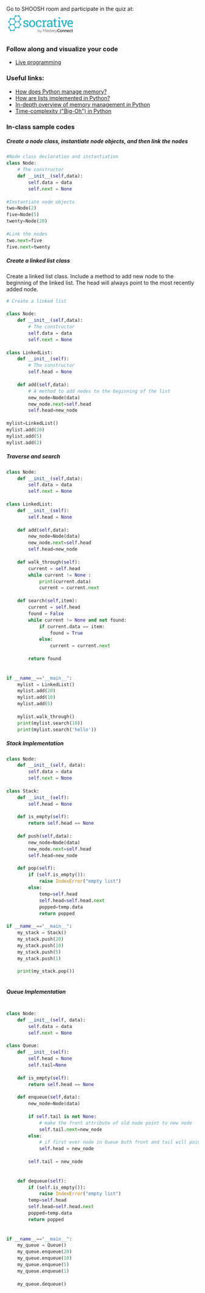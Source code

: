


Go to SHOOSH room and participate in the quiz at: <a href="https://b.socrative.com/login/student/" target="_blank"> ![Socrative](images/logo_small_socrative.png)  
</a>

### Follow along and visualize your code  
*   <a href="http://pythontutor.com/live.html#mode=edit" target="_blank">Live programming</a>


### Useful links:
*   <a href="https://docs.python.org/3/faq/design.html#how-does-python-manage-memory" target="_blank">How does Python manage memory?</a>
*   <a href="https://docs.python.org/3/faq/design.html#how-are-lists-implemented" target="_blank"> How are lists implemented in Python?</a>
*   <a href="https://docs.python.org/3/c-api/memory.html" target="_blank"> In-depth overview of memory management in Python </a>
*   <a href="https://wiki.python.org/moin/TimeComplexity" target="_blank"> Time-complexity ("Big-Oh") in Python</a>


### In-class sample codes 

##### Create a node class, instantiate node objects, and then link the nodes
```python
#Node class declaration and instantiation
class Node:
    # The constructor 
    def __init__(self,data):
        self.data = data
        self.next = None

#Instantiate node objects
two=Node(2)
five=Node(5)
twenty=Node(20)

#Link the nodes
two.next=five
five.next=twenty
```

##### Create a linked list class 
Create a linked list class.
Include a method to add new node to the beginning of the linked list.
The head will always point to the most recently added node.

```python
# Create a linked list

class Node:
    def __init__(self,data):
        # The constructor
        self.data = data
        self.next = None

class LinkedList:
    def __init__(self):
        # The constructor
        self.head = None
        
    def add(self,data):
        # A method to add nodes to the beginning of the list
        new_node=Node(data)
        new_node.next=self.head
        self.head=new_node
    
mylist=LinkedList()
mylist.add(20)
mylist.add(5)
mylist.add(2)
```



##### Traverse and search
```python
class Node:
    def __init__(self,data):
        self.data = data
        self.next = None 
  
class LinkedList:
    def __init__(self):
        self.head = None

    def add(self,data):
        new_node=Node(data)
        new_node.next=self.head
        self.head=new_node
              
    def walk_through(self):
        current = self.head
        while current != None :
            print(current.data)
            current = current.next

    def search(self,item):
        current = self.head
        found = False
        while current != None and not found:
            if current.data == item:
                found = True
            else:
                current = current.next

        return found              
            

if __name__=="__main__":
    mylist = LinkedList()
    mylist.add(20)
    mylist.add(10)
    mylist.add(5)
    
    mylist.walk_through()
    print(mylist.search(10))
    print(mylist.search('hello'))

```
 
##### Stack Implementation 
```python
class Node:
    def __init__(self, data):
        self.data = data
        self.next = None

class Stack:
    def __init__(self):
        self.head = None
        
    def is_empty(self):
        return self.head == None
   
    def push(self,data):
        new_node=Node(data)
        new_node.next=self.head
        self.head=new_node
     
    def pop(self):
        if (self.is_empty()):
            raise IndexError("empty list")      
        else:
            temp=self.head
            self.head=self.head.next
            popped=temp.data
            return popped
    
if __name__=="__main__":
    my_stack = Stack()
    my_stack.push(20)
    my_stack.push(10)
    my_stack.push(5)
    my_stack.push(1)
        
    print(my_stack.pop()) 
    
```

##### Queue Implementation 
```python

class Node:
    def __init__(self, data):
        self.data = data
        self.next = None

class Queue:
    def __init__(self):
        self.head = None
        self.tail=None
        
    def is_empty(self):
        return self.head == None

    def enqueue(self,data):
        new_node=Node(data)

        if self.tail is not None:
            # make the front attribute of old node point to new node
            self.tail.next=new_node            
        else:
            # if first ever node in Queue both front and tail will point to it
            self.head = new_node

        self.tail = new_node


    def dequeue(self):
        if (self.is_empty()):
            raise IndexError("empty list")  
        temp=self.head
        self.head=self.head.next
        popped=temp.data
        return popped        


if __name__=="__main__":
    my_queue = Queue()
    my_queue.enqueue(20)
    my_queue.enqueue(10)
    my_queue.enqueue(5)
    my_queue.enqueue(1)
        
    my_queue.dequeue()  


```
 
